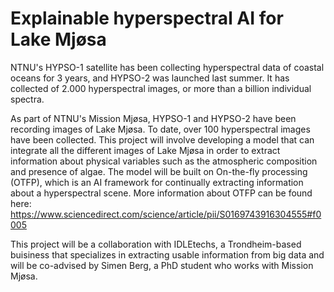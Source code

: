 Explainable hyperspectral AI for Lake Mjøsa
=

NTNU's HYPSO-1 satellite has been collecting hyperspectral data of coastal oceans for 3 years, and HYPSO-2 was launched last summer. It has collected of 2.000 hyperspectral images, or more than a billion individual spectra.

As part of NTNU's Mission Mjøsa, HYPSO-1 and HYPSO-2 have been recording images of Lake Mjøsa. 
To date, over 100 hyperspectral images have been collected. 
This project will involve developing a model that can integrate all the different images of Lake Mjøsa in order to extract information about physical variables such as the atmospheric composition and presence of algae. 
The model will be built on On-the-fly processing (OTFP), which is an AI framework for continually extracting information about a hyperspectral scene. 
More information about OTFP can be found here: https://www.sciencedirect.com/science/article/pii/S0169743916304555#f0005

This project will be a collaboration with IDLEtechs, a Trondheim-based buisiness that specializes in extracting usable information from big data and will be co-advised by Simen Berg, a PhD student who works with Mission Mjøsa. 
